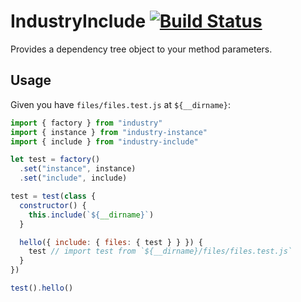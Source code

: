 # IndustryInclude [![Build Status](https://travis-ci.org/invrs/industry-include.svg?branch=master)](https://travis-ci.org/invrs/industry-include)

Provides a dependency tree object to your method parameters.

## Usage

Given you have `files/files.test.js` at `${__dirname}`:

```js
import { factory } from "industry"
import { instance } from "industry-instance"
import { include } from "industry-include"

let test = factory()
  .set("instance", instance)
  .set("include", include)

test = test(class {
  constructor() {
    this.include(`${__dirname}`)
  }

  hello({ include: { files: { test } } }) {
    test // import test from `${__dirname}/files/files.test.js`
  }
})

test().hello()
```
